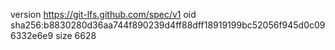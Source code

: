 version https://git-lfs.github.com/spec/v1
oid sha256:b8830280d36aa744f890239d4ff88dff18919199bc52056f945d0c096332e6e9
size 6628
